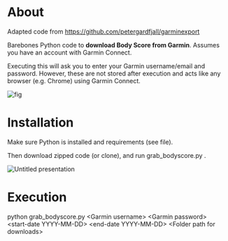 # About

Adapted code from https://github.com/petergardfjall/garminexport

Barebones Python code to **download Body Score from Garmin**. Assumes you have an account with Garmin Connect. 

Executing this will ask you to enter your Garmin username/email and password. However, these are not stored after execution and acts like any browser (e.g. Chrome) using Garmin Connect.



![fig](https://github.com/physioforecast/garminexport/assets/6562289/5a62dbe3-4d22-445b-a444-f9164ea93f3a)




# Installation

Make sure Python is installed and requirements (see file).

Then download zipped code (or clone), and run grab_bodyscore.py . 

![Untitled presentation](https://github.com/physioforecast/garminexport/assets/6562289/202bb9e1-830f-43c7-a55a-2626d46b8296)

# Execution

python grab_bodyscore.py \<Garmin username\> \<Garmin password\> \<start-date YYYY-MM-DD\> \<end-date YYYY-MM-DD\> \<Folder path for downloads\>

